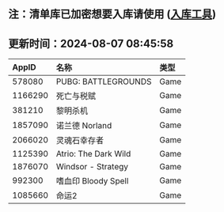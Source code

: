 ## 注：清单库已加密想要入库请使用 ([入库工具](https://github.com/BlankTMing/ManifestAutoUpdate/releases))

## 更新时间：2024-08-07 08:45:58
| AppID | 名称 | 类型  |
| :-------------------- | :----------------------------- | :----------- |
| 578080 | PUBG: BATTLEGROUNDS| Game |
| 1166290 | 死亡与税赋| Game |
| 381210 | 黎明杀机| Game |
| 1857090 | 诺兰德 Norland| Game |
| 2066020 | 灵魂石幸存者| Game |
| 1125390 | Atrio: The Dark Wild| Game |
| 1876070 | Windsor - Strategy| Game |
| 992300 | 嗜血印 Bloody Spell| Game |
| 1085660 | 命运2| Game |
